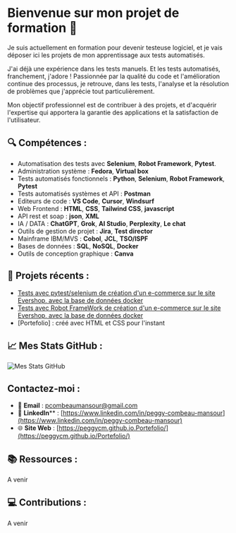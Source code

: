 # Bienvenue sur mon projet de formation 👋

Je suis actuellement en formation pour devenir testeuse logiciel, et je vais déposer ici les projets de mon apprentissage aux tests automatisés.

J'ai déjà une expérience dans les tests manuels. Et les tests automatisés, franchement, j'adore ! Passionnée par la qualité du code et l'amélioration 
continue des processus, je retrouve, dans les tests, l'analyse et la résolution de problèmes que j'apprécie tout particulièrement. 

Mon objectif professionnel est de contribuer à des projets, et d'acquérir l'expertise qui apportera la garantie des applications et la satisfaction de l'utilisateur.

## 🔍 **Compétences** :

- Automatisation des tests avec **Selenium**, **Robot Framework**, **Pytest**.
- Administration système : **Fedora**, **Virtual box**
- Tests automatisés fonctionnels : **Python**, **Selenium**, **Robot Framework**, **Pytest**
- Tests automatisés systèmes et API : **Postman**
- Editeurs de code : **VS Code**, **Cursor**, **Windsurf**
- Web Frontend : **HTML**, **CSS**, **Tailwind CSS**, **javascript**
- API rest et soap : **json**, **XML**
- IA / DATA : **ChatGPT**, **Grok**, **AI Studio**, **Perplexity**, **Le chat**
- Outils de gestion de projet : **Jira**, **Test director**
- Mainframe IBM/MVS : **Cobol**, **JCL**, **TSO/ISPF**
- Bases de données : **SQL**, **NoSQL**, **Docker**
- Outils de conception graphique : **Canva**

## 🌟 **Projets récents** :

- [Tests avec pytest/selenium de création d'un e-commerce sur le site Evershop, avec la base de données docker](https://github.com/PeggyCM/evershop-selenium)
- [Tests avec Robot FrameWork de création d'un e-commerce sur le site Evershop, avec la base de données docker](https://github.com/PeggyCM/evershop-RFW)
- [Portefolio] : créé avec HTML et CSS pour l'instant

## 📈 Mes Stats GitHub :

![Mes Stats GitHub](https://github-readme-stats.vercel.app/api?username=PeggyCM&show_icons=true&hide_title=true&hide=prs&count_private=true&theme=radical)


## **Contactez-moi** :

- 📧 **Email** : [pcombeaumansour@gmail.com](mailto:pcombeaumansour@gmail.com)
- 💼 **LinkedIn**** : [https://www.linkedin.com/in/peggy-combeau-mansour](https://www.linkedin.com/in/peggy-combeau-mansour)
- 🌐 **Site Web** : [https://peggycm.github.io.Portefolio/](https://peggycm.github.io/Portefolio/)

## 📚 **Ressources** :
A venir

## 💻 **Contributions** :
A venir
